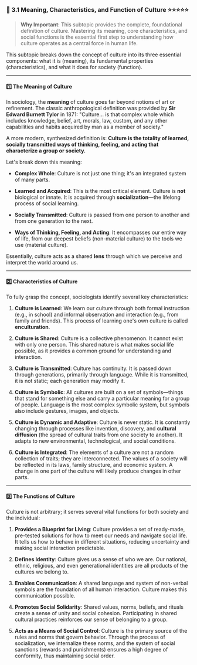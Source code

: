 ### 📌 3.1 Meaning, Characteristics, and Function of Culture ⭐⭐⭐⭐⭐

> **Why Important**: This subtopic provides the complete, foundational definition of culture. Mastering its meaning, core characteristics, and social functions is the essential first step to understanding how culture operates as a central force in human life.

This subtopic breaks down the concept of culture into its three essential components: what it is (meaning), its fundamental properties (characteristics), and what it does for society (function).

---

#### 1️⃣ The Meaning of Culture

In sociology, the **meaning** of culture goes far beyond notions of art or refinement. The classic anthropological definition was provided by **Sir Edward Burnett Tylor** in 1871: "Culture... is that complex whole which includes knowledge, belief, art, morals, law, custom, and any other capabilities and habits acquired by man as a member of society."

A more modern, synthesized definition is: **Culture is the totality of learned, socially transmitted ways of thinking, feeling, and acting that characterize a group or society.**

Let's break down this meaning:

- **Complex Whole**: Culture is not just one thing; it's an integrated system of many parts.
    
- **Learned and Acquired**: This is the most critical element. Culture is **not** biological or innate. It is acquired through **socialization**—the lifelong process of social learning.
    
- **Socially Transmitted**: Culture is passed from one person to another and from one generation to the next.
    
- **Ways of Thinking, Feeling, and Acting**: It encompasses our entire way of life, from our deepest beliefs (non-material culture) to the tools we use (material culture).
    

Essentially, culture acts as a shared **lens** through which we perceive and interpret the world around us.

---

#### 2️⃣ Characteristics of Culture

To fully grasp the concept, sociologists identify several key characteristics:

1. **Culture is Learned**: We learn our culture through both formal instruction (e.g., in school) and informal observation and interaction (e.g., from family and friends). This process of learning one's own culture is called **enculturation**.
    
2. **Culture is Shared**: Culture is a collective phenomenon. It cannot exist with only one person. This shared nature is what makes social life possible, as it provides a common ground for understanding and interaction.
    
3. **Culture is Transmitted**: Culture has continuity. It is passed down through generations, primarily through language. While it is transmitted, it is not static; each generation may modify it.
    
4. **Culture is Symbolic**: All cultures are built on a set of symbols—things that stand for something else and carry a particular meaning for a group of people. Language is the most complex symbolic system, but symbols also include gestures, images, and objects.
    
5. **Culture is Dynamic and Adaptive**: Culture is never static. It is constantly changing through processes like invention, discovery, and **cultural diffusion** (the spread of cultural traits from one society to another). It adapts to new environmental, technological, and social conditions.
    
6. **Culture is Integrated**: The elements of a culture are not a random collection of traits; they are interconnected. The values of a society will be reflected in its laws, family structure, and economic system. A change in one part of the culture will likely produce changes in other parts.
    

---

#### 3️⃣ The Functions of Culture

Culture is not arbitrary; it serves several vital functions for both society and the individual:

1. **Provides a Blueprint for Living**: Culture provides a set of ready-made, pre-tested solutions for how to meet our needs and navigate social life. It tells us how to behave in different situations, reducing uncertainty and making social interaction predictable.
    
2. **Defines Identity**: Culture gives us a sense of who we are. Our national, ethnic, religious, and even generational identities are all products of the cultures we belong to.
    
3. **Enables Communication**: A shared language and system of non-verbal symbols are the foundation of all human interaction. Culture makes this communication possible.
    
4. **Promotes Social Solidarity**: Shared values, norms, beliefs, and rituals create a sense of unity and social cohesion. Participating in shared cultural practices reinforces our sense of belonging to a group.
    
5. **Acts as a Means of Social Control**: Culture is the primary source of the rules and norms that govern behavior. Through the process of socialization, we internalize these norms, and the system of social sanctions (rewards and punishments) ensures a high degree of conformity, thus maintaining social order.